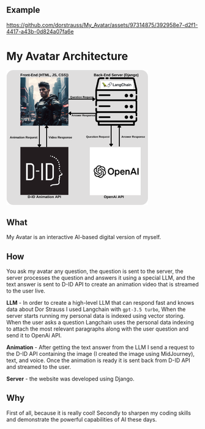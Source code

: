 ## Example


https://github.com/dorstrauss/My_Avatar/assets/97314875/392958e7-d2f1-4417-a43b-0d824a07fa6e



# My Avatar Architecture
<img width="370" height="" alt="My Avatar Architecture" src="https://github.com/dorstrauss/My_Avatar/blob/master/My%20Avatar%20Architecture.png">

## What
My Avatar is an interactive AI-based digital version of myself.

## How
You ask my avatar any question, the question is sent to the server, the server processes the question and answers it using a special LLM, and the text answer is sent to D-ID API to create an animation video that is streamed to the user live.

**LLM** - In order to create a high-level LLM that can respond fast and knows data about Dor Strauss I used Langchain with `gpt-3.5 turbo`, When the server starts running my personal data is indexed using vector storing. When the user asks a question Langchain uses the personal data indexing to attach the most relevant paragraphs along with the user question and send it to OpenAi API.

**Animation** - After getting the text answer from the LLM I send a request to the D-ID API containing the image (I created the image using MidJourney), text, and voice.
Once the animation is ready it is sent back from D-ID API and streamed to the user.

**Server** - the website was developed using Django.

## Why
First of all, because it is really cool! Secondly to sharpen my coding skills and demonstrate the powerful capabilities of AI these days.
